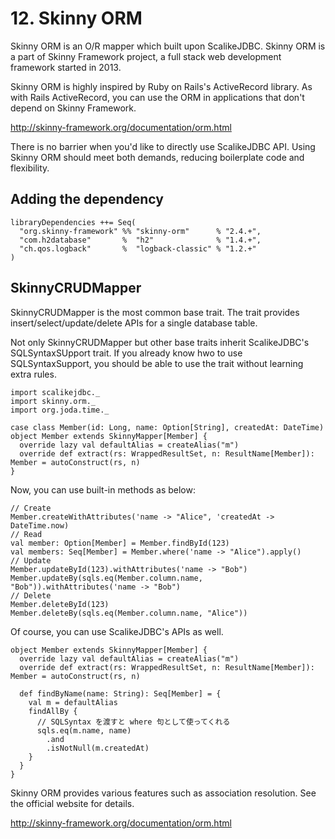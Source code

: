 # 12. Skinny ORM

Skinny ORM is an O/R mapper which built upon ScalikeJDBC. Skinny ORM is a part of Skinny Framework project, a full stack web development framework started in 2013.

Skinny ORM is highly inspired by Ruby on Rails's ActiveRecord library. As with Rails ActiveRecord, you can use the ORM in applications that don't depend on Skinny Framework.

http://skinny-framework.org/documentation/orm.html

There is no barrier when you'd like to directly use ScalikeJDBC API. Using Skinny ORM should meet both demands, reducing boilerplate code and flexibility.

## Adding the dependency

    libraryDependencies ++= Seq(
      "org.skinny-framework" %% "skinny-orm"      % "2.4.+",
      "com.h2database"       %  "h2"              % "1.4.+",
      "ch.qos.logback"       %  "logback-classic" % "1.2.+"
    )

## SkinnyCRUDMapper

SkinnyCRUDMapper is the most common base trait. The trait provides insert/select/update/delete APIs for a single database table.

Not only SkinnyCRUDMapper but other base traits inherit ScalikeJDBC's SQLSyntaxSUpport trait. If you already know hwo to use SQLSyntaxSupport, you should be able to use the trait without learning extra rules.

    import scalikejdbc._
    import skinny.orm._
    import org.joda.time._

    case class Member(id: Long, name: Option[String], createdAt: DateTime)
    object Member extends SkinnyMapper[Member] {
      override lazy val defaultAlias = createAlias("m")
      override def extract(rs: WrappedResultSet, n: ResultName[Member]): Member = autoConstruct(rs, n)
    }

Now, you can use built-in methods as below:

    // Create
    Member.createWithAttributes('name -> "Alice", 'createdAt -> DateTime.now)
    // Read
    val member: Option[Member] = Member.findById(123)
    val members: Seq[Member] = Member.where('name -> "Alice").apply()
    // Update
    Member.updateById(123).withAttributes('name -> "Bob")
    Member.updateBy(sqls.eq(Member.column.name, "Bob")).withAttributes('name -> "Bob")
    // Delete
    Member.deleteById(123)
    Member.deleteBy(sqls.eq(Member.column.name, "Alice"))

Of course, you can use ScalikeJDBC's APIs as well.

    object Member extends SkinnyMapper[Member] {
      override lazy val defaultAlias = createAlias("m")
      override def extract(rs: WrappedResultSet, n: ResultName[Member]): Member = autoConstruct(rs, n)

      def findByName(name: String): Seq[Member] = {
        val m = defaultAlias
        findAllBy {
          // SQLSyntax を渡すと where 句として使ってくれる
          sqls.eq(m.name, name)
            .and
            .isNotNull(m.createdAt)
        }
      }
    }

Skinny ORM provides various features such as association resolution. See the official website for details.

http://skinny-framework.org/documentation/orm.html
